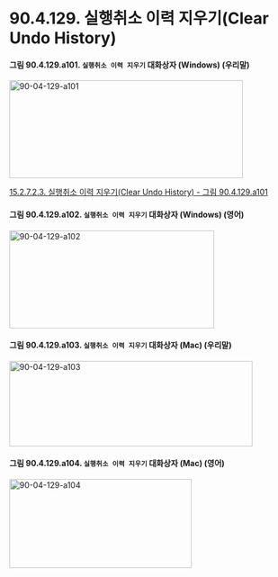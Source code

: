 # 90.4.129. 실행취소 이력 지우기(Clear Undo History)

<a id="90-04-129-a101"></a>

#### 그림 90.4.129.a101. `실행취소 이력 지우기` 대화상자 (Windows) (우리말)
<img width="415" height="174" alt="90-04-129-a101" src="https://github.com/wonder13662/gimp/assets/15767104/b79b303a-c8b9-4556-8a97-6313c4c2ba1d" />

[15.2.7.2.3. 실행취소 이력 지우기(Clear Undo History) - 그림 90.4.129.a101](./15-02-07-02-03-clear_undo_history.md#90-04-129-a101)

<a id="90-04-129-a102"></a>

#### 그림 90.4.129.a102. `실행취소 이력 지우기` 대화상자 (Windows) (영어)
<img width="364" height="174" alt="90-04-129-a102" src="https://github.com/wonder13662/gimp/assets/15767104/556d6a78-4740-4ccb-bcaf-14fc8d3fa30d" />

<a id="90-04-129-a103"></a>

#### 그림 90.4.129.a103. `실행취소 이력 지우기` 대화상자 (Mac) (우리말)
<img width="432" height="152" alt="90-04-129-a103" src="https://github.com/wonder13662/gimp/assets/15767104/46619496-d58d-41c8-9ac1-4001b39e369e" />

<a id="90-04-129-a104"></a>

#### 그림 90.4.129.a104. `실행취소 이력 지우기` 대화상자 (Mac) (영어)
<img width="324" height="158" alt="90-04-129-a104" src="https://github.com/wonder13662/gimp/assets/15767104/233c72ff-0e44-4536-ac5a-d315af56af15" />
